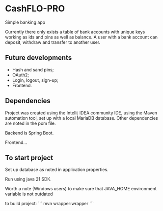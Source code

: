 # CashFLO-PRO
Simple banking app

Currently there only exists a table of bank accounts with unique keys working as ids and pins as well as balance.
A user with a bank account can deposit, withdraw and transfer to another user.

<h2>Future developments</h2>
<ul>
<li>Hash and sand pins;</li>
<li>OAuth2;</li>
<li>Login, logout, sign-up;</li>
<li>Frontend.</li>
</ul>

<h2>Dependencies</h2>
Project was created using the Intellij IDEA community IDE, using the Maven automation tool, set up with a local MariaDB database.
Other dependencies are noted in the pom file.
<p>Backend is Spring Boot.</p>
<p>Frontend...</p>

<h2>To start project</h2>
<p>Set up database as noted in application properties.</p>
<p>Run using java 21 SDK.</p>
<p>Worth a note (Windows users) to make sure that JAVA_HOME environment variable is not outdated</p>
to build project:
```
mvn wrapper:wrapper
```